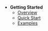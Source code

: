 * **Getting Started**
    * [Overview](/en-us/README.md)
    * [Quick Start](/en-us/quick-start.md)
    * [Examples](/en-us/examples.md)
        

[comment]: <> (* [**Oxygen Core**]&#40;&#41;)

[comment]: <> (    * [1 Email utils]&#40;/en-us/2-1-Email-utils.md&#41;)

[comment]: <> (    * [2 Excel utils]&#40;/en-us/2-2-Excel-utils.md&#41;)

[comment]: <> (    * [3 Freemarker utils]&#40;&#41;)

[comment]: <> (    * [4 Http utils]&#40;&#41;)

[comment]: <> (    * [5 Random utils]&#40;&#41;)

[comment]: <> (    * [6 Encry utils]&#40;&#41;)

[comment]: <> (    * [7 Snowflake utils]&#40;&#41;)

[comment]: <> (    * [8 Xml utils]&#40;&#41;)

[comment]: <> (* [**Oxygen Flysql**]&#40;&#41;)

[comment]: <> (    * [1 Config database]&#40;/en-us/3-1-Config-database.md&#41;)

[comment]: <> (    * [2 Init database]&#40;/en-us/3-2-Init-database.md&#41;)

[comment]: <> (    * [4 Advance Use]&#40;/en-us/3--Oxygen-Flysql.md&#41;)

[comment]: <> (* [**Oxygen Freecode**]&#40;&#41;)

[comment]: <> (    * [1 Use Freecode]&#40;/en-us/4-1-Use-Freecode.md&#41;)

[comment]: <> (    * [2 Config Freecode]&#40;/en-us/4-2-Config-Freecode.md&#41;)

[comment]: <> (    * [3 Advance Use]&#40;/en-us/4-3-Advance-use.md&#41;)
